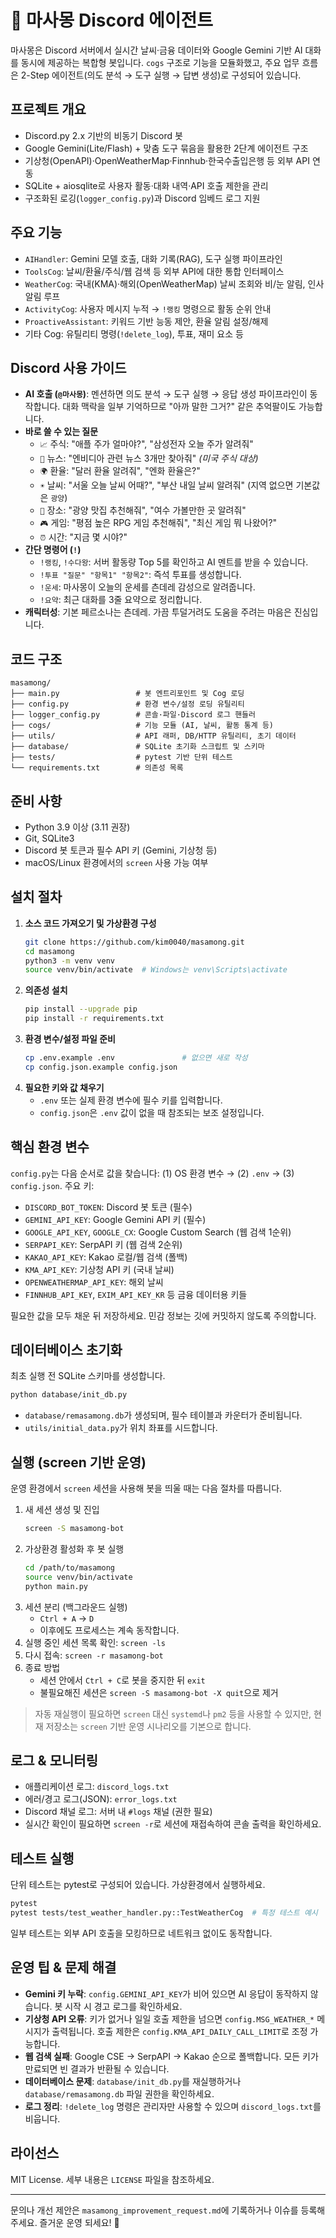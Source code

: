 # 🤖 마사몽 Discord 에이전트

마사몽은 Discord 서버에서 실시간 날씨·금융 데이터와 Google Gemini 기반 AI 대화를 동시에 제공하는 복합형 봇입니다. `cogs` 구조로 기능을 모듈화했고, 주요 업무 흐름은 2-Step 에이전트(의도 분석 → 도구 실행 → 답변 생성)로 구성되어 있습니다.

## 프로젝트 개요
- Discord.py 2.x 기반의 비동기 Discord 봇
- Google Gemini(Lite/Flash) + 맞춤 도구 묶음을 활용한 2단계 에이전트 구조
- 기상청(OpenAPI)·OpenWeatherMap·Finnhub·한국수출입은행 등 외부 API 연동
- SQLite + aiosqlite로 사용자 활동·대화 내역·API 호출 제한을 관리
- 구조화된 로깅(`logger_config.py`)과 Discord 임베드 로그 지원

## 주요 기능
- `AIHandler`: Gemini 모델 호출, 대화 기록(RAG), 도구 실행 파이프라인
- `ToolsCog`: 날씨/환율/주식/웹 검색 등 외부 API에 대한 통합 인터페이스
- `WeatherCog`: 국내(KMA)·해외(OpenWeatherMap) 날씨 조회와 비/눈 알림, 인사 알림 루프
- `ActivityCog`: 사용자 메시지 누적 → `!랭킹` 명령으로 활동 순위 안내
- `ProactiveAssistant`: 키워드 기반 능동 제안, 환율 알림 설정/해제
- 기타 Cog: 유틸리티 명령(`!delete_log`), 투표, 재미 요소 등

## Discord 사용 가이드
- **AI 호출 (`@마사몽`)**: 멘션하면 의도 분석 → 도구 실행 → 응답 생성 파이프라인이 동작합니다. 대화 맥락을 일부 기억하므로 "아까 말한 그거?" 같은 추억팔이도 가능합니다.
- **바로 쓸 수 있는 질문**
  - `📈` 주식: "애플 주가 얼마야?", "삼성전자 오늘 주가 알려줘"
  - `📰` 뉴스: "엔비디아 관련 뉴스 3개만 찾아줘" *(미국 주식 대상)*
  - `🌍` 환율: "달러 환율 알려줘", "엔화 환율은?"
  - `☀️` 날씨: "서울 오늘 날씨 어때?", "부산 내일 날씨 알려줘" (지역 없으면 기본값은 `광양`)
  - `📍` 장소: "광양 맛집 추천해줘", "여수 가볼만한 곳 알려줘"
  - `🎮` 게임: "평점 높은 RPG 게임 추천해줘", "최신 게임 뭐 나왔어?"
  - `⏰` 시간: "지금 몇 시야?"
- **간단 명령어 (`!`)**
  - `!랭킹`, `!수다왕`: 서버 활동량 Top 5를 확인하고 AI 멘트를 받을 수 있습니다.
  - `!투표 "질문" "항목1" "항목2"`: 즉석 투표를 생성합니다.
  - `!운세`: 마사몽이 오늘의 운세를 츤데레 감성으로 알려줍니다.
  - `!요약`: 최근 대화를 3줄 요약으로 정리합니다.
- **캐릭터성**: 기본 페르소나는 츤데레. 가끔 투덜거려도 도움을 주려는 마음은 진심입니다.

## 코드 구조
```
masamong/
├── main.py                 # 봇 엔트리포인트 및 Cog 로딩
├── config.py               # 환경 변수/설정 로딩 유틸리티
├── logger_config.py        # 콘솔·파일·Discord 로그 핸들러
├── cogs/                   # 기능 모듈 (AI, 날씨, 활동 통계 등)
├── utils/                  # API 래퍼, DB/HTTP 유틸리티, 초기 데이터
├── database/               # SQLite 초기화 스크립트 및 스키마
├── tests/                  # pytest 기반 단위 테스트
└── requirements.txt        # 의존성 목록
```

## 준비 사항
- Python 3.9 이상 (3.11 권장)
- Git, SQLite3
- Discord 봇 토큰과 필수 API 키 (Gemini, 기상청 등)
- macOS/Linux 환경에서의 `screen` 사용 가능 여부

## 설치 절차
1. **소스 코드 가져오기 및 가상환경 구성**
   ```bash
   git clone https://github.com/kim0040/masamong.git
   cd masamong
   python3 -m venv venv
   source venv/bin/activate  # Windows는 venv\Scripts\activate
   ```
2. **의존성 설치**
   ```bash
   pip install --upgrade pip
   pip install -r requirements.txt
   ```
3. **환경 변수/설정 파일 준비**
   ```bash
   cp .env.example .env               # 없으면 새로 작성
   cp config.json.example config.json
   ```
4. **필요한 키와 값 채우기**
   - `.env` 또는 실제 환경 변수에 필수 키를 입력합니다.
   - `config.json`은 `.env` 값이 없을 때 참조되는 보조 설정입니다.

## 핵심 환경 변수
`config.py`는 다음 순서로 값을 찾습니다: (1) OS 환경 변수 → (2) `.env` → (3) `config.json`. 주요 키:

- `DISCORD_BOT_TOKEN`: Discord 봇 토큰 (필수)
- `GEMINI_API_KEY`: Google Gemini API 키 (필수)
- `GOOGLE_API_KEY`, `GOOGLE_CX`: Google Custom Search (웹 검색 1순위)
- `SERPAPI_KEY`: SerpAPI 키 (웹 검색 2순위)
- `KAKAO_API_KEY`: Kakao 로컬/웹 검색 (폴백)
- `KMA_API_KEY`: 기상청 API 키 (국내 날씨)
- `OPENWEATHERMAP_API_KEY`: 해외 날씨
- `FINNHUB_API_KEY`, `EXIM_API_KEY_KR` 등 금융 데이터용 키들

필요한 값을 모두 채운 뒤 저장하세요. 민감 정보는 깃에 커밋하지 않도록 주의합니다.

## 데이터베이스 초기화
최초 실행 전 SQLite 스키마를 생성합니다.
```bash
python database/init_db.py
```
- `database/remasamong.db`가 생성되며, 필수 테이블과 카운터가 준비됩니다.
- `utils/initial_data.py`가 위치 좌표를 시드합니다.

## 실행 (screen 기반 운영)
운영 환경에서 `screen` 세션을 사용해 봇을 띄울 때는 다음 절차를 따릅니다.

1. 새 세션 생성 및 진입
   ```bash
   screen -S masamong-bot
   ```
2. 가상환경 활성화 후 봇 실행
   ```bash
   cd /path/to/masamong
   source venv/bin/activate
   python main.py
   ```
3. 세션 분리 (백그라운드 실행)
   - `Ctrl + A` → `D`
   - 이후에도 프로세스는 계속 동작합니다.
4. 실행 중인 세션 목록 확인: `screen -ls`
5. 다시 접속: `screen -r masamong-bot`
6. 종료 방법
   - 세션 안에서 `Ctrl + C`로 봇을 중지한 뒤 `exit`
   - 불필요해진 세션은 `screen -S masamong-bot -X quit`으로 제거

> 자동 재실행이 필요하면 `screen` 대신 `systemd`나 `pm2` 등을 사용할 수 있지만, 현재 저장소는 `screen` 기반 운영 시나리오를 기본으로 합니다.

## 로그 & 모니터링
- 애플리케이션 로그: `discord_logs.txt`
- 에러/경고 로그(JSON): `error_logs.txt`
- Discord 채널 로그: 서버 내 `#logs` 채널 (권한 필요)
- 실시간 확인이 필요하면 `screen -r`로 세션에 재접속하여 콘솔 출력을 확인하세요.

## 테스트 실행
단위 테스트는 pytest로 구성되어 있습니다. 가상환경에서 실행하세요.
```bash
pytest
pytest tests/test_weather_handler.py::TestWeatherCog  # 특정 테스트 예시
```
일부 테스트는 외부 API 호출을 모킹하므로 네트워크 없이도 동작합니다.

## 운영 팁 & 문제 해결
- **Gemini 키 누락**: `config.GEMINI_API_KEY`가 비어 있으면 AI 응답이 동작하지 않습니다. 봇 시작 시 경고 로그를 확인하세요.
- **기상청 API 오류**: 키가 없거나 일일 호출 제한을 넘으면 `config.MSG_WEATHER_*` 메시지가 출력됩니다. 호출 제한은 `config.KMA_API_DAILY_CALL_LIMIT`로 조정 가능합니다.
- **웹 검색 실패**: Google CSE → SerpAPI → Kakao 순으로 폴백합니다. 모든 키가 만료되면 빈 결과가 반환될 수 있습니다.
- **데이터베이스 문제**: `database/init_db.py`를 재실행하거나 `database/remasamong.db` 파일 권한을 확인하세요.
- **로그 정리**: `!delete_log` 명령은 관리자만 사용할 수 있으며 `discord_logs.txt`를 비웁니다.

## 라이선스
MIT License. 세부 내용은 `LICENSE` 파일을 참조하세요.

---
문의나 개선 제안은 `masamong_improvement_request.md`에 기록하거나 이슈를 등록해 주세요. 즐거운 운영 되세요! 🚀
